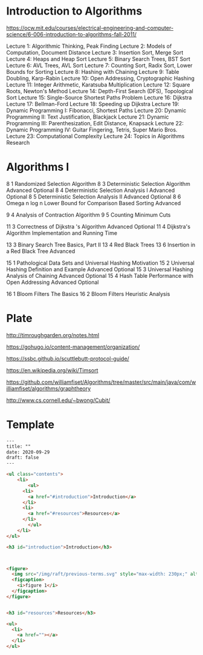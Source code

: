 
# Introduction to Algorithms

https://ocw.mit.edu/courses/electrical-engineering-and-computer-science/6-006-introduction-to-algorithms-fall-2011/

Lecture 1: Algorithmic Thinking, Peak Finding
Lecture 2: Models of Computation, Document Distance
Lecture 3: Insertion Sort, Merge Sort
Lecture 4: Heaps and Heap Sort
Lecture 5: Binary Search Trees, BST Sort
Lecture 6: AVL Trees, AVL Sort
Lecture 7: Counting Sort, Radix Sort, Lower Bounds for Sorting
Lecture 8: Hashing with Chaining
Lecture 9: Table Doubling, Karp-Rabin
Lecture 10: Open Addressing, Cryptographic Hashing
Lecture 11: Integer Arithmetic, Karatsuba Multiplication
Lecture 12: Square Roots, Newton's Method
Lecture 14: Depth-First Search (DFS), Topological Sort
Lecture 15: Single-Source Shortest Paths Problem
Lecture 16: Dijkstra
Lecture 17: Bellman-Ford
Lecture 18: Speeding up Dijkstra
Lecture 19: Dynamic Programming I: Fibonacci, Shortest Paths
Lecture 20: Dynamic Programming II: Text Justification, Blackjack
Lecture 21: Dynamic Programming III: Parenthesization, Edit Distance, Knapsack
Lecture 22: Dynamic Programming IV: Guitar Fingering, Tetris, Super Mario Bros.
Lecture 23: Computational Complexity
Lecture 24: Topics in Algorithms Research



# Algorithms I

8 1 Randomized Selection Algorithm
8 3 Deterministic Selection Algorithm Advanced Optional
8 4 Deterministic Selection Analysis I Advanced Optional
8 5 Deterministic Selection Analysis II Advanced Optional
8 6 Omega n log n Lower Bound for Comparison Based Sorting Advanced

9 4 Analysis of Contraction Algorithm
9 5 Counting Minimum Cuts
 
11 3 Correctness of Dijkstra 's Algorithm Advanced Optional
11 4 Dijkstra's Algorithm Implementation and Running Time

13 3 Binary Search Tree Basics, Part II
13 4 Red Black Trees
13 6 Insertion in a Red Black Tree Advanced

15 1 Pathological Data Sets and Universal Hashing Motivation
15 2 Universal Hashing Definition and Example Advanced Optional
15 3 Universal Hashing Analysis of Chaining Advanced Optional
15 4 Hash Table Performance with Open Addressing Advanced Optional 

16 1 Bloom Filters The Basics
16 2 Bloom Filters Heuristic Analysis



# Plate

http://timroughgarden.org/notes.html

https://gohugo.io/content-management/organization/

https://ssbc.github.io/scuttlebutt-protocol-guide/

https://en.wikipedia.org/wiki/Timsort

https://github.com/williamfiset/Algorithms/tree/master/src/main/java/com/williamfiset/algorithms/graphtheory

http://www.cs.cornell.edu/~bwong/Cubit/



# Template

```html
---
title: ""
date: 2020-09-29
draft: false
---

<ul class="contents">
	<li>
		<ul>
      <li>
        <a href="#introduction">Introduction</a>
      </li>
      <li>
        <a href="#resources">Resources</a>
      </li>
		</ul>
	</li>
</ul>

<h3 id="introduction">Introduction</h3>



<figure>
  <img src="/img/raft/previous-terms.svg" style="max-width: 230px;" alt="">
  <figcaption>
    <i>figure 1</i>
  </figcaption>
</figure>


<h3 id="resources">Resources</h3>

<ul>
  <li>
    <a href=""></a>
  </li>
</ul>
```


